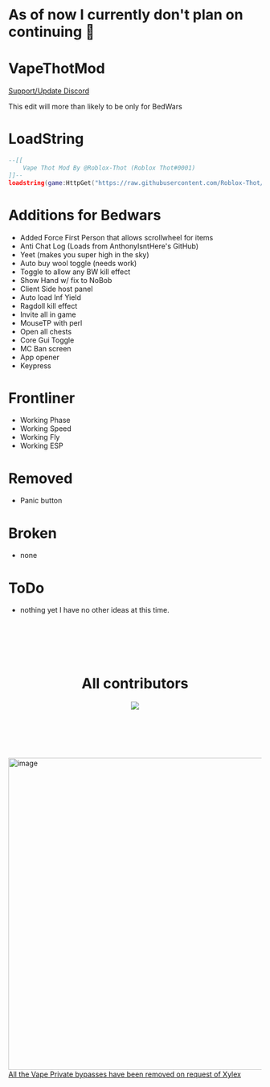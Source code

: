 # As of now I currently don't plan on continuing 🖖 

# VapeThotMod
[Support/Update Discord](https://discord.gg/tbB9SnyH58)

This edit will more than likely to be only for BedWars

<!--Want to make your own mod? [Template here!](https://github.com/Roblox-Thot/VapeMod-Template) -->

# LoadString
```lua
--[[
    Vape Thot Mod By @Roblox-Thot (Roblox Thot#0001)
]]--
loadstring(game:HttpGet("https://raw.githubusercontent.com/Roblox-Thot/VapeThotMod/main/Run.lua", true))()
```

# Additions for Bedwars
* Added Force First Person that allows scrollwheel for items
* Anti Chat Log (Loads from AnthonyIsntHere's GitHub)
* Yeet (makes you super high in the sky)
* Auto buy wool toggle (needs work)
* Toggle to allow any BW kill effect
* Show Hand w/ fix to NoBob
* Client Side host panel
* Auto load Inf Yield
* Ragdoll kill effect
* Invite all in game
* MouseTP with perl
* Open all chests
* Core Gui Toggle
* MC Ban screen
* App opener
* Keypress

# Frontliner
* Working Phase
* Working Speed
* Working Fly
* Working ESP

# Removed 
- Panic button

# Broken
* none

# ToDo
* nothing yet I have no other ideas at this time.

<br><br><br><br>

<div align="center">
    <h1>All contributors</h1>
    <a href="https://github.com/roblox-thot/VapeThotMod/graphs/contributors">
    <img src="https://contrib.rocks/image?repo=roblox-thot/VapeThotMod" />
    </a>
</div>

<br><br><br><br>

<img width="621" alt="image" src="https://user-images.githubusercontent.com/67937010/222311480-88a3fea5-0d93-4324-a2c0-2d904d21fc08.png"><br>
<a href="https://youtu.be/W2TE0DjdNqI">All the Vape Private bypasses have been removed on request of Xylex</a>
